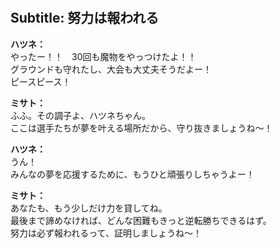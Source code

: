 # 

  
## Subtitle: 努力は報われる
  
**ハツネ：**  
やったー！！　30回も魔物をやっつけたよ！！  
グラウンドも守れたし、大会も大丈夫そうだよー！  
ピースピース！  
  
**ミサト：**  
ふふ。その調子よ、ハツネちゃん。  
ここは選手たちが夢を叶える場所だから、守り抜きましょうね～！  
  
**ハツネ：**  
うん！  
みんなの夢を応援するために、もうひと頑張りしちゃうよー！  
  
**ミサト：**  
あなたも、もう少しだけ力を貸してね。  
最後まで諦めなければ、どんな困難もきっと逆転勝ちできるはず。  
努力は必ず報われるって、証明しましょうね～！  
